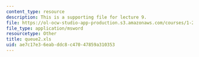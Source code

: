 ```yaml
---
content_type: resource
description: This is a supporting file for lecture 9.
file: https://ol-ocw-studio-app-production.s3.amazonaws.com/courses/1-225j-transportation-flow-systems-fall-2002/ae7c17e36eabddc8c47047859a310353_queue2.xls
file_type: application/msword
resourcetype: Other
title: queue2.xls
uid: ae7c17e3-6eab-ddc8-c470-47859a310353
---
```

